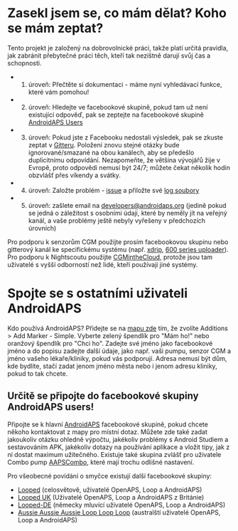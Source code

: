 # Zasekl jsem se, co mám dělat? Koho se mám zeptat?

Tento projekt je založený na dobrovolnické práci, takže platí určitá pravidla, jak zabránit přebytečné práci těch, kteří tak nezištně darují svůj čas a schopnosti.

* 1. úroveň: Přečtěte si dokumentaci - máme nyní vyhledávací funkce, které vám pomohou!
* 2. úroveň: Hledejte ve facebookové skupině, pokud tam už není existující odpověď, pak se zeptejte na facebookové skupině [AndroidAPS Users](https://www.facebook.com/groups/1900195340201874/)
* 3. úroveň: Pokud jste z Facebooku nedostali výsledek, pak se zkuste zeptat v [Gitteru](https://gitter.im/MilosKozak/AndroidAPS). Položení znovu stejné otázky bude ignorované/smazané na obou kanálech, aby se předešlo duplicitnímu odpovídání. Nezapomeňte, že většina vývojářů žije v Evropě, proto odpovědi nemusí být 24/7; můžete čekat několik hodin obzvlášť přes víkendy a svátky.
* 4. úroveň: Založte problém - [issue](https://github.com/MilosKozak/AndroidAPS/issues) a přiložte své [log soubory](../Usage/Accessing-logfiles.html)
* 5. úroveň: zašlete email na <developers@androidaps.org> (jedině pokud se jedná o záležitost s osobními údaji, které by neměly jít na veřejný kanál, a vaše problémy ještě nebyly vyřešeny v předchozích úrovních)

Pro podporu k senzorům CGM použijte prosím facebookovou skupinu nebo gitterový kanál ke specifickému systému (např. [xdrip](https://www.facebook.com/groups/xDripG5/), [600 series uploader](https://www.facebook.com/groups/NightscoutForMedtronic/)). Pro podporu k Nightscoutu použijte [CGMintheCloud](https://www.facebook.com/groups/cgminthecloud/), protože jsou tam uživatelé s vyšší odborností než lidé, kteří používají jiné systémy.

# Spojte se s ostatními uživateli AndroidAPS

Kdo používá AndroidAPS? Přidejte se na [mapu zde](https://www.zeemaps.com/map?group=2617973) tím, že zvolíte Additions > Add Marker - Simple. Vyberte zelený špendlík pro "Mám ho!" nebo oranžový špendlík pro "Chci ho". Zadejte své jméno jako facebookové jméno a do popisu zadejte další údaje, jako např. vaši pumpu, senzor CGM a jméno vašeho lékaře/kliniky, pokud vás podporují. Adresa nemusí být dům, kde bydlíte, stačí zadat jenom jméno města nebo i jenom adresu kliniky, pokud to tak chcete.

## Určitě se připojte do facebookové skupiny AndroidAPS users!

Připojte se k hlavní [AndroidAPS](https://www.facebook.com/groups/1900195340201874/) facebookové skupině, pokud chcete někoho kontaktovat z mapy pro místní dotaz. Můžete zde také zadat jakoukoliv otázku ohledně výpočtu, jakékoliv problémy s Android Studiem a sestavováním APK, jakékoliv dotazy na používání aplikace a vložit tipy, jak z ní dostat maximum užitečného. Existuje také skupina zvlášť pro uživatele Combo pump [AAPSCombo](https://www.facebook.com/groups/127507891261169/), které mají trochu odlišné nastavení.

Pro všeobecné povídání o smyčce existují další facebookové skupiny:

* [Looped](https://www.facebook.com/groups/TheLoopedGroup) (celosvětově, uživatelé OpenAPS, Loop a AndroidAPS)
* [Looped UK](https://www.facebook.com/groups/LoopedUK/) (Uživatelé OpenAPS, Loop a AndroidAPS z Británie)
* [Looped-DE](https://www.facebook.com/groups/loopedDE/) (německy mluvící uživatelé OpenAPS, Loop a AndroidAPS)
* [Aussie Aussie Aussie Loop Loop Loop](https://www.facebook.com/groups/AussieLooping/) (australští uživatelé OpenAPS, Loop a AndroidAPS)